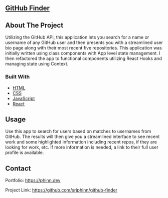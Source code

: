 ## <a href='https://phinnsgithubfinder.netlify.app/'> GitHub Finder </a>
  </p>
</p>

<!-- ABOUT THE PROJECT -->

## About The Project

Utilizing the GitHub API, this application lets you search for a name or username of any GitHub user and then presents you with a streamlined user bio page along with their most recent five repositories. This application was initially written using class components with App level state management. I then refactored the app to functional components utilizing React Hooks and managing state using Context.

### Built With

- [HTML](https://developer.mozilla.org/en-US/docs/Web/HTML)
- [CSS](https://developer.mozilla.org/en-US/docs/Web/CSS)
- [JavaScript](https://www.javascript.com/)
- [React](https://reactjs.org/)

<!-- USAGE EXAMPLES -->

## Usage

Use this app to search for users based on matches to usernames from GitHub. The results will then give you a streamlined interface to see recent work and some highlighted information including recent repos, if they are looking for work, etc. If more information is needed, a link to their full user profile is available.

## Contact

Portfolio: https://phinn.dev

Project Link: https://github.com/sriphinn/github-finder